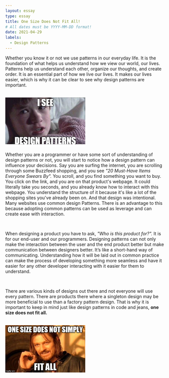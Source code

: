 ```yaml
---
layout: essay
type: essay
title: One Size Does Not Fit All!
# All dates must be YYYY-MM-DD format!
date: 2021-04-29
labels:
  - Design Patterns 
---
```

Whether you know it or not we use patterns in our everyday life. It is the foundation of what helps us understand how we view our world, our lives. Patterns help us understand each other, organize our thoughts, and create order. It is an essential part of how we live our lives. It makes our lives easier, which is why it can be clear to see why design patterns are important. 

<br>

<img class="ui image" src="../images/i-see-patterns.jpeg" style="text-align: center; max-width:50%; max-height: 50%;">

<br>

Whether you are a programmer or have some sort of understanding of design patterns or not, you will start to notice how a design pattern can influence your decisions. Say you are surfing the internet, you are scrolling through some Buzzfeed shopping, and you see *"20 Must-Have Items Everyone Swears By".* You scroll, and you find something you want to buy. You click on the link, and you are on that product's webpage. It could literally take you seconds, and you already know how to interact with this webpage. You understand the structure of it because it's like a lot of the shopping sites you've already been on. And that design was intentional. Many websites use common design Patterns. There is an advantage to this because adopting common patterns can be used as leverage and can create ease with interaction. 

<br>


When designing a product you have to ask, *"Who is this product for?".* It is for our end-user and our programmers. Designing patterns can not only make the interaction between the user and the end product better but make communication between designers better. It’s like a short-hand way of communicating. Understanding how it will be laid out in common practice can make the process of developing something more seamless and have it easier for any other developer interacting with it easier for them to understand. 

<br>

There are various kinds of designs out there and not everyone will use every pattern. There are products there where a singleton design may be more beneficial to use than a factory pattern design. That is why it is important to keep in mind just like design patterns in code and jeans, **one size does not fit all.** 

<br>

<img class="ui image" src="../images/size-all.jpeg" style="text-align: center; max-width:50%; max-height: 50%;">

<br>

